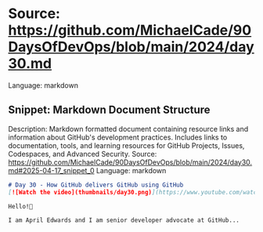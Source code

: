 # Source: https://github.com/MichaelCade/90DaysOfDevOps/blob/main/2024/day30.md
Language: markdown

## Snippet: Markdown Document Structure
Description: Markdown formatted document containing resource links and information about GitHub's development practices. Includes links to documentation, tools, and learning resources for GitHub Projects, Issues, Codespaces, and Advanced Security.
Source: https://github.com/MichaelCade/90DaysOfDevOps/blob/main/2024/day30.md#2025-04-17_snippet_0
Language: markdown

```markdown
# Day 30 - How GitHub delivers GitHub using GitHub
[![Watch the video](thumbnails/day30.png)](https://www.youtube.com/watch?v=wKC1hTE9G90)

Hello!👋

I am April Edwards and I am senior developer advocate at GitHub...
```